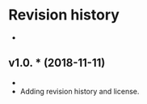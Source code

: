 Revision history
=========================
-
v1.0. * (2018-11-11)
-------------------------
-
- Adding revision history and license.
